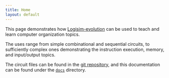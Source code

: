```yaml
---
title: Home
layout: default
---
```

This page demonstrates how [Logisim-evolution](https://github.com/logisim-evolution/logisim-evolution)
can be used to teach and learn computer organization topics.

The uses range from simple combinational and sequential circuits,
to sufficiently complex ones demonstrating the instruction execution,
memory, and input/output topics.

The circuit files can be found in the
[git repository](https://github.com/mkayaalp/computer-organization-logisim),
and this documentation can be found under the
[`docs`](https://github.com/mkayaalp/computer-organization-logisim/tree/main/docs) directory.
